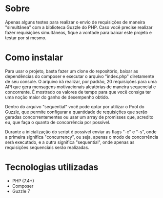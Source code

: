 # Sobre

Apenas alguns testes para realizar o envio de requisições de maneira "simultânea" com a biblioteca Guzzle do PHP. Caso você precise realizar fazer requisições simultâneas, fique a vontade para baixar este projeto e testar por si mesmo.

# Como instalar

Para usar o projeto, basta fazer um clone do repositório, baixar as dependências do composer e executar o arquivo "index.php" diretamente de seu console. O arquivo irá realizar, por padrão, 20 requisições para uma API que gera mensagens motivacionais aleatórias de maneira sequencial e concorrente. É mostrado os valores de tempo para que você consiga ter uma noção maior do ganho de desempenho obtido.

Dentro do arquivo "sequential" você pode optar por utilizar o Pool do Guzzle, que permite configurar a quantidade de requisições que serão geradas concorrentementes ou usar um array de promisses que, acredito eu, que faça o quanto de concorrência por possível.

Durante a inicialização do script é possível enviar as flags "-c" e "-s", onde a primeira significa "concurrency", ou seja, apenas o modo de concorrência será executado, e a outra significa "sequential", onde apenas as requisições sequenciais serão realizadas.

# Tecnologias utilizadas

- PHP (7.4+)
- Composer
- Guzzle 7
